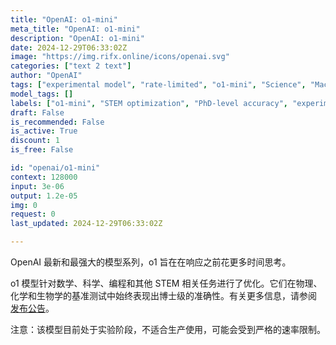 ```yaml
---
title: "OpenAI: o1-mini"
meta_title: "OpenAI: o1-mini"
description: "OpenAI: o1-mini"
date: 2024-12-29T06:33:02Z
image: "https://img.rifx.online/icons/openai.svg"
categories: ["text 2 text"]
author: "OpenAI"
tags: ["experimental model", "rate-limited", "o1-mini", "Science", "Machine Learning", "PhD-level accuracy", "Natural Language Processing", "Programming", "Technology", "STEM optimization", "OpenAI"]
model_tags: []
labels: ["o1-mini", "STEM optimization", "PhD-level accuracy", "experimental model", "rate-limited"]
draft: False
is_recommended: False
is_active: True
discount: 1
is_free: False

id: "openai/o1-mini"
context: 128000
input: 3e-06
output: 1.2e-05
img: 0
request: 0
last_updated: 2024-12-29T06:33:02Z

---
```


OpenAI 最新和最强大的模型系列，o1 旨在在响应之前花更多时间思考。

o1 模型针对数学、科学、编程和其他 STEM 相关任务进行了优化。它们在物理、化学和生物学的基准测试中始终表现出博士级的准确性。有关更多信息，请参阅 [发布公告](https://openai.com/o1)。

注意：该模型目前处于实验阶段，不适合生产使用，可能会受到严格的速率限制。

